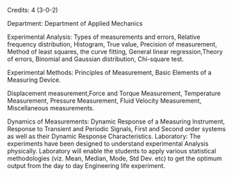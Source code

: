 Credits: 4 (3-0-2)

Department: Department of Applied Mechanics

Experimental Analysis: Types of measurements and errors, Relative frequency distribution, Histogram, True value, Precision of measurement, Method of least squares, the curve fitting, General linear regression,Theory of errors, Binomial and Gaussian distribution, Chi-square test.

Experimental Methods: Principles of Measurement, Basic Elements of a Measuring Device.

Displacement measurement,Force and Torque Measurement, Temperature Measurement, Pressure Measurement, Fluid Velocity Measurement, Miscellaneous measurements.

Dynamics of Measurements: Dynamic Response of a Measuring Instrument, Response to Transient and Periodic Signals, First and Second order systems as well as their Dynamic Response Characteristics. Laboratory: The experiments have been designed to understand experimental Analysis physically. Laboratory will enable the students to apply various statistical methodologies (viz. Mean, Median, Mode, Std Dev. etc) to get the optimum output from the day to day Engineering life experiment.